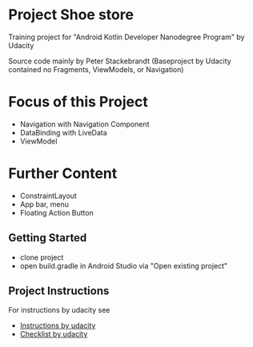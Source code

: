 # Project Shoe store
Training project for "Android Kotlin Developer Nanodegree Program" by Udacity

Source code mainly by Peter Stackebrandt 
(Baseproject by Udacity contained no Fragments, ViewModels, or Navigation)

# Focus of this Project
 * Navigation with Navigation Component
 * DataBinding with LiveData
 * ViewModel

# Further Content
 * ConstraintLayout
 * App bar, menu
 * Floating Action Button

## Getting Started
- clone project
- open build.gradle in Android Studio via "Open existing project"

## Project Instructions
For instructions by udacity see
- [Instructions by udacity](starter/Instructions.md) 
- [Checklist by udacity](starter/CheckList.md) 
